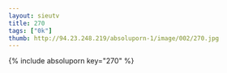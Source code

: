 ```yaml
--- 
layout: sieutv
title: 270
tags: ["0k"]
thumb: http://94.23.248.219/absoluporn-1/image/002/270.jpg
---
```

{% include absoluporn key="270" %} 
